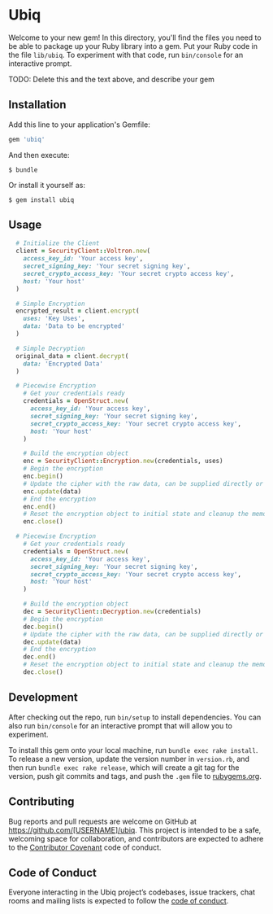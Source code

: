 # Ubiq

Welcome to your new gem! In this directory, you'll find the files you need to be able to package up your Ruby library into a gem. Put your Ruby code in the file `lib/ubiq`. To experiment with that code, run `bin/console` for an interactive prompt.

TODO: Delete this and the text above, and describe your gem

## Installation

Add this line to your application's Gemfile:

```ruby
gem 'ubiq'
```

And then execute:

    $ bundle

Or install it yourself as:

    $ gem install ubiq

## Usage

```ruby
  # Initialize the Client
  client = SecurityClient::Voltron.new(
    access_key_id: 'Your access key',
    secret_signing_key: 'Your secret signing key',
    secret_crypto_access_key: 'Your secret crypto access key',
    host: 'Your host'
  )

  # Simple Encryption
  encrypted_result = client.encrypt(
    uses: 'Key Uses',
    data: 'Data to be encrypted'
  )

  # Simple Decryption
  original_data = client.decrypt(
    data: 'Encrypted Data'
  )

  # Piecewise Encryption
    # Get your credentials ready
    credentials = OpenStruct.new(
      access_key_id: 'Your access key',
      secret_signing_key: 'Your secret signing key',
      secret_crypto_access_key: 'Your secret crypto access key',
      host: 'Your host'
    )

    # Build the encryption object
    enc = SecurityClient::Encryption.new(credentials, uses)
    # Begin the encryption
    enc.begin()
    # Update the cipher with the raw data, can be supplied directly or in chunks
    enc.update(data)
    # End the encryption
    enc.end()
    # Reset the encryption object to initial state and cleanup the memory in use
    enc.close()

  # Piecewise Encryption
    # Get your credentials ready
    credentials = OpenStruct.new(
      access_key_id: 'Your access key',
      secret_signing_key: 'Your secret signing key',
      secret_crypto_access_key: 'Your secret crypto access key',
      host: 'Your host'
    )

    # Build the encryption object
    dec = SecurityClient::Decryption.new(credentials)
    # Begin the encryption
    dec.begin()
    # Update the cipher with the raw data, can be supplied directly or in chunks
    dec.update(data)
    # End the encryption
    dec.end()
    # Reset the encryption object to initial state and cleanup the memory in use
    dec.close()

```

## Development

After checking out the repo, run `bin/setup` to install dependencies. You can also run `bin/console` for an interactive prompt that will allow you to experiment.

To install this gem onto your local machine, run `bundle exec rake install`. To release a new version, update the version number in `version.rb`, and then run `bundle exec rake release`, which will create a git tag for the version, push git commits and tags, and push the `.gem` file to [rubygems.org](https://rubygems.org).

## Contributing

Bug reports and pull requests are welcome on GitHub at https://github.com/[USERNAME]/ubiq. This project is intended to be a safe, welcoming space for collaboration, and contributors are expected to adhere to the [Contributor Covenant](http://contributor-covenant.org) code of conduct.

## Code of Conduct

Everyone interacting in the Ubiq project’s codebases, issue trackers, chat rooms and mailing lists is expected to follow the [code of conduct](https://github.com/[USERNAME]/ubiq/blob/master/CODE_OF_CONDUCT.md).
